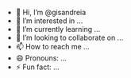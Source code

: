 - 👋 Hi, I’m @gisandreia
- 👀 I’m interested in ...
- 🌱 I’m currently learning ...
- 💞️ I’m looking to collaborate on ...
- 📫 How to reach me ...
- 😄 Pronouns: ...
- ⚡ Fun fact: ...

<!---
gisandreia/gisandreia is a ✨ special ✨ repository because its `README.md` (this file) appears on your GitHub profile.
You can click the Preview link to take a look at your changes.
--->
